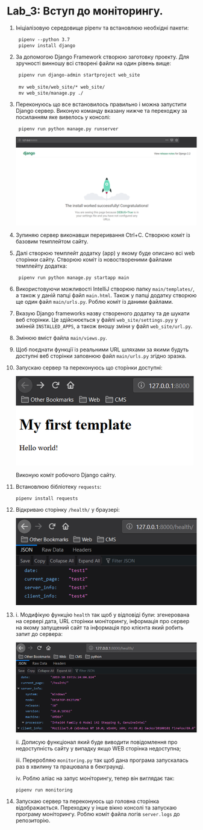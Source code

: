 # Lab_3: Вступ до моніторингу.

1. Ініціалізовую середовище pipenv та встановлюю необхідні пакети:

        pipenv --python 3.7
        pipenv install django
   
2. За допомогою Django Framework створюю заготовку проекту. Для зручності винношу всі створені файли на один рівень вище:

        pipenv run django-admin startproject web_site
       
        mv web_site/web_site/* web_site/
        mv web_site/manage.py ./
        
3. Переконуюсь що все встановилось правильно і можна запустити Django сервер. Виконую команду вказану нижче та переходжу за посиланням яке вивелось у консолі:
    
        pipenv run python manage.py runserver
    
    ![django server](images/lab_3_1.png)
4. Зупиняю сервер виконавши переривання Ctrl+C. Створюю коміт із базовим темплейтом сайту.
5. Далі створюю темплейт додатку (app) у якому буде описано всі web сторінки сайту. Створюю коміт із новоствореними файлами темплейту додатка:

        pipenv run python manage.py startapp main
        
6. Використовуючи можливості IntelliJ створюю папку `main/templates/`, а також у даній папці файл `main.html`. Також у папці додатку створюю ще один файл `main/urls.py`. Роблю коміт із даними файлами.
7. Вказую Django frameworks назву створеного додатку та де шукати веб сторінки. Це здійснюється у файлі `web_site/settings.pyу` у змінній `INSTALLED_APPS`, а також вношу зміни у файл `web_site/url.py`.
8. Змінюю вміст файла `main/views.py`.
9. Щоб поєднати функції із реальними URL шляхами за якими будуть доступні веб сторінки заповнюю файл `main/urls.py` згідно зразка.
10. Запускаю сервер та переконуюсь що сторінки доступні:
    
    ![web_site/](images/lab_3_2.png)
    
    Виконую коміт робочого Django сайту.
11. Встановлюю бібліотеку `requests`:
        
        pipenv install requests
        
12. Відкриваю сторінку `/health/` у браузері:

    ![web_site/health/](images/lab_3_3.png)
13. i. Модифікую функцію `health` так щоб у відповіді були: згенерована на сервері дата, URL сторінки моніторингу, інформація про сервер на якому запущений сайт та інформація про клієнта який робить запит до сервера:

    ![web_site/health/](images/lab_3_4.png)
    
    ii. Дописую функціонал який буде виводити повідомлення про недоступність сайту у випадку якщо WEB сторінка недоступна;
    
    iii. Переробляю `monitoring.py` так щоб дана програма запускалась раз в хвилину та працювала в бекграунді. 
    
    iv. Роблю аліас на запус моніторингу, тепер він виглядає так:
        
        pipenv run monitoring  
14. Запускаю сервер та переконуюсь що головна сторінка відображається. Переходжу у інше вікно консолі та запускаю програму моніторингу. Роблю коміт файла логів `server.logs` до репозиторію.